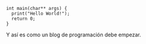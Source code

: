     int main(char** args) {
      print("Hello World!");
      return 0;
    }
    

Y así es como un blog de programación debe empezar.
